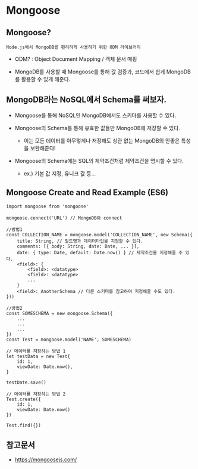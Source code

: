 # Mongoose

## Mongoose?

    Node.js에서 MongoDB를 편리하게 사용하기 위한 ODM 라이브러리

- ODM? : Object Document Mapping / 객체 문서 매핑

- MongoDB를 사용할 때 Mongoose를 통해 값 검증과, 코드에서 쉽게 MongoDB를 활용할 수 있게 해준다.

## MongoDB라는 NoSQL에서 Schema를 써보자.

- Mongoose를 통해 NoSQL인 MongoDB에서도 스키마를 사용할 수 있다.

- Mongoose의 Schema를 통해 유효한 값들만 MongoDB에 저장할 수 있다.
    - 이는 모든 데이터를 아무렇게나 저장해도 상관 없는 MongoDB의 안좋은 특성을 보완해준다!

- Mongoose의 Schema에는 SQL의 제약조건처럼 제약조건을 명시할 수 있다.
    - ex.) 기본 값 지정, 유니크 값 등...

## Mongoose Create and Read Example (ES6)

    import mongoose from 'mongoose'

    mongoose.connect('URL') // MongoDB와 connect

    //방법1
    const COLLECTION_NAME = mongoose.model('COLLECTION_NAME', new Schema({
        title: String, // 필드명과 데이터타입을 지정할 수 있다.
        comments: [{ body: String, date: Date, ... }],
        date: { type: Date, default: Date.now() } // 제약조건을 지정해줄 수 있다.
        <field>: {
            <field>: <datatype>
            <field>: <datatype>
            ...
        }
        <field>: AnotherSchema // 다른 스키마를 참고하여 지정해줄 수도 있다.
    }))

    //방법2
    const SOMESCHEMA = new mongoose.Schema({
        ...
        ...
        ...
    })
    const Test = mongoose.model('NAME', SOMESCHEMA)

    // 데이터를 저장하는 방법 1
    let testData = new Test{
        id: 1,
        viewDate: Date.now(),
    }

    testDate.save()

    // 데이터를 저장하는 방법 2
    Test.create({
        id: 1,
        viewDate: Date.now()
    })

    Test.find({})

## 참고문서
- https://mongoosejs.com/